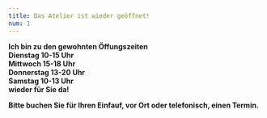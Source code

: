 ```yaml
---
title: Das Atelier ist wieder geöffnet!
num: 1
---
```


__Ich bin zu den gewohnten Öffungszeiten__<br>
__Dienstag 10-15 Uhr__<br>
__Mittwoch  15-18 Uhr__<br>
__Donnerstag  13-20 Uhr__<br>
__Samstag 10-13 Uhr__<br>
__wieder für Sie da!__

__Bitte buchen Sie für Ihren Einfauf, vor Ort oder telefonisch, einen Termin.__
 


